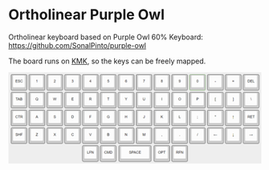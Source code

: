 #  Ortholinear Purple Owl

Ortholinear keyboard based on Purple Owl 60% Keyboard: https://github.com/SonalPinto/purple-owl

The board runs on [KMK](http://kmkfw.io/), so the keys can be freely mapped.

![](assets/kle.png)

